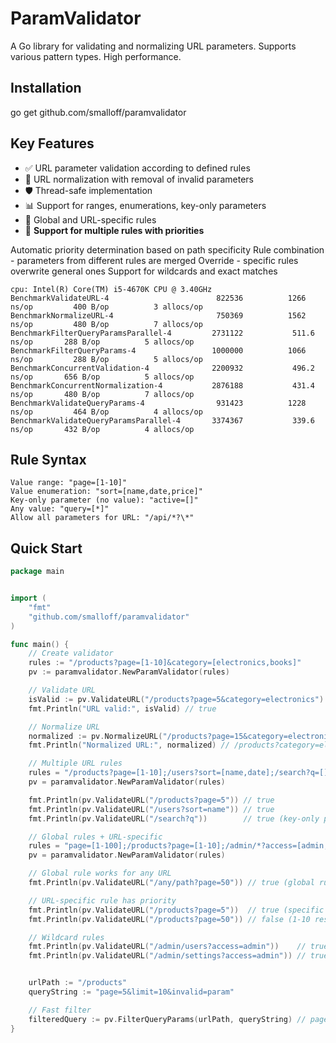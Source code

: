 # ParamValidator

A Go library for validating and normalizing URL parameters. Supports various pattern types. High performance.

## Installation
go get github.com/smalloff/paramvalidator

## Key Features

- ✅ URL parameter validation according to defined rules  
- 🔄 URL normalization with removal of invalid parameters  
- 🛡️ Thread-safe implementation  
- 📊 Support for ranges, enumerations, key-only parameters  
- 🎯 Global and URL-specific rules  
- 🔀 **Support for multiple rules with priorities**

Automatic priority determination based on path specificity
Rule combination - parameters from different rules are merged
Override - specific rules overwrite general ones
Support for wildcards and exact matches
```
cpu: Intel(R) Core(TM) i5-4670K CPU @ 3.40GHz
BenchmarkValidateURL-4                   	  822536	      1266 ns/op	     400 B/op	       3 allocs/op
BenchmarkNormalizeURL-4                  	  750369	      1562 ns/op	     480 B/op	       7 allocs/op
BenchmarkFilterQueryParamsParallel-4     	 2731122	       511.6 ns/op	     288 B/op	       5 allocs/op
BenchmarkFilterQueryParams-4             	 1000000	      1066 ns/op	     288 B/op	       5 allocs/op
BenchmarkConcurrentValidation-4          	 2200932	       496.2 ns/op	     656 B/op	       5 allocs/op
BenchmarkConcurrentNormalization-4       	 2876188	       431.4 ns/op	     480 B/op	       7 allocs/op
BenchmarkValidateQueryParams-4           	  931423	      1228 ns/op	     464 B/op	       4 allocs/op
BenchmarkValidateQueryParamsParallel-4   	 3374367	       339.6 ns/op	     432 B/op	       4 allocs/op
```

## Rule Syntax

```
Value range: "page=[1-10]"
Value enumeration: "sort=[name,date,price]"
Key-only parameter (no value): "active=[]"
Any value: "query=[*]"
Allow all parameters for URL: "/api/*?\*"
```

## Quick Start

```go
package main


import (
	"fmt"
	"github.com/smalloff/paramvalidator"
)

func main() {
	// Create validator
	rules := "/products?page=[1-10]&category=[electronics,books]"
	pv := paramvalidator.NewParamValidator(rules)

	// Validate URL
	isValid := pv.ValidateURL("/products?page=5&category=electronics")
	fmt.Println("URL valid:", isValid) // true

	// Normalize URL
	normalized := pv.NormalizeURL("/products?page=15&category=electronics&invalid=param")
	fmt.Println("Normalized URL:", normalized) // /products?category=electronics

	// Multiple URL rules
	rules = "/products?page=[1-10];/users?sort=[name,date];/search?q=[]"
	pv = paramvalidator.NewParamValidator(rules)

	fmt.Println(pv.ValidateURL("/products?page=5")) // true
	fmt.Println(pv.ValidateURL("/users?sort=name")) // true
	fmt.Println(pv.ValidateURL("/search?q"))        // true (key-only parameter)

	// Global rules + URL-specific
	rules = "page=[1-100];/products?page=[1-10];/admin/*?access=[admin,superuser]"
	pv = paramvalidator.NewParamValidator(rules)

	// Global rule works for any URL
	fmt.Println(pv.ValidateURL("/any/path?page=50")) // true (global rule)

	// URL-specific rule has priority
	fmt.Println(pv.ValidateURL("/products?page=5"))  // true (specific rule)
	fmt.Println(pv.ValidateURL("/products?page=50")) // false (1-10 restriction)

	// Wildcard rules
	fmt.Println(pv.ValidateURL("/admin/users?access=admin"))    // true
	fmt.Println(pv.ValidateURL("/admin/settings?access=admin")) // true


	urlPath := "/products"
	queryString := "page=5&limit=10&invalid=param"

	// Fast filter
	filteredQuery := pv.FilterQueryParams(urlPath, queryString) // page=5
}
```
